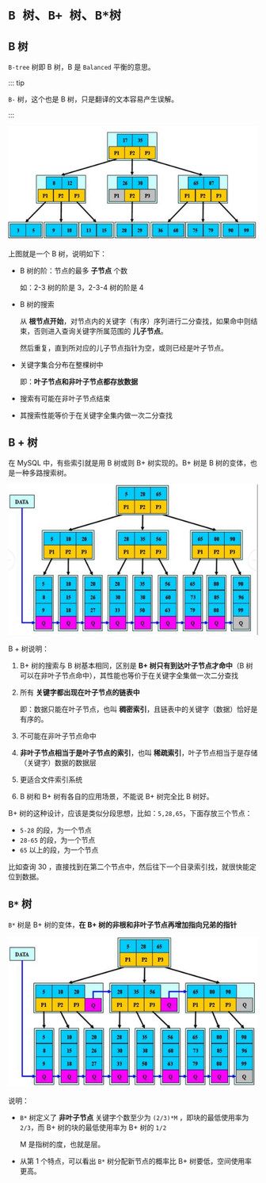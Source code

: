 # `B 树`、`B+ 树`、`B*树`

## B 树

`B-tree` 树即 B 树，B 是 `Balanced` 平衡的意思。

::: tip

`B-` 树，这个也是 B 树，只是翻译的文本容易产生误解。

:::

![image-20201223214612995](./assets/image-20201223214612995.png)

上图就是一个 B 树，说明如下：

- B 树的阶：节点的最多 **子节点** 个数

  如：2-3 树的阶是 3，2-3-4 树的阶是 4

- B 树的搜索

  从 **根节点开始**，对节点内的关键字（有序）序列进行二分查找，如果命中则结束，否则进入查询关键字所属范围的 **儿子节点**。

  然后重复，直到所对应的儿子节点指针为空，或则已经是叶子节点。

- 关键字集合分布在整棵树中

  即：**叶子节点和非叶子节点都存放数据**

- 搜索有可能在非叶子节点结束

- 其搜索性能等价于在关键字全集内做一次二分查找

## B + 树

在 MySQL 中，有些索引就是用 B 树或则 B+ 树实现的。B+ 树是 B 树的变体，也是一种多路搜索树。

![image-20201223215140821](./assets/image-20201223215140821.png)

B + 树说明：

1. B+ 树的搜索与 B 树基本相同，区别是 **B+ 树只有到达叶子节点才命中**（B 树可以在非叶子节点命中），其性能也等价于在关键字全集做一次二分查找

2. 所有 **关键字都出现在叶子节点的链表中**

   即：数据只能在叶子节点，也叫 **稠密索引**，且链表中的关键字（数据）恰好是有序的。

3. 不可能在非叶子节点命中

4. **非叶子节点相当于是叶子节点的索引**，也叫 **稀疏索引**，叶子节点相当于是存储（关键字）数据的数据层

5. 更适合文件索引系统

6. B 树和 B+ 树有各自的应用场景，不能说 B+ 树完全比 B 树好。

B+ 树的这种设计，应该是类似分段思想，比如：`5,28,65`，下面存放三个节点：

- `5-28` 的段，为一个节点
- `28-65` 的段，为一个节点
- `65` 以上的段，为一个节点

比如查询  30 ，直接找到在第二个节点中，然后往下一个目录索引找，就很快能定位到数据。

## `B*` 树

`B*` 树是 B+ 树的变体，**在 B+ 树的非根和非叶子节点再增加指向兄弟的指针**

![image-20201223220236107](./assets/image-20201223220236107.png)

说明：

- `B*` 树定义了 **非叶子节点** 关键字个数至少为 `(2/3)*M` ，即块的最低使用率为 `2/3`，而 B+ 树的块的最低使用率为 B+ 树的 `1/2`

  M 是指树的度，也就是层。

- 从第 1 个特点，可以看出 `B*` 树分配新节点的概率比 B+ 树要低，空间使用率更高。

